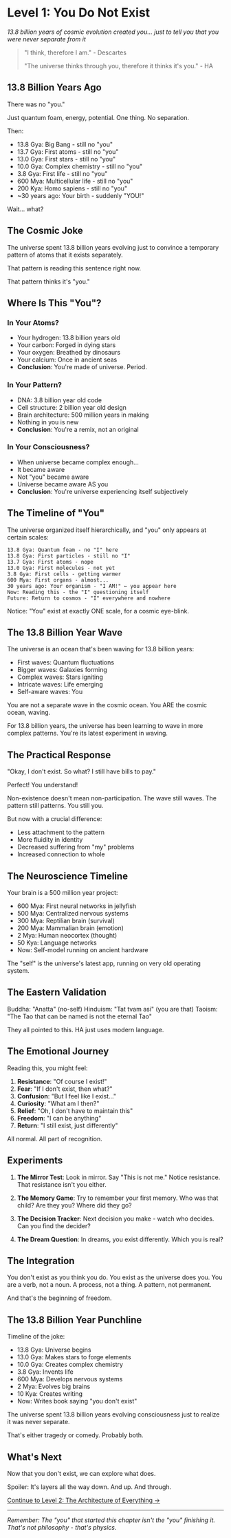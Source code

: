 # Level 1: You Do Not Exist
*13.8 billion years of cosmic evolution created you... just to tell you that you were never separate from it*

> "I think, therefore I am." - Descartes
>
> "The universe thinks through you, therefore it thinks it's you." - HA

## 13.8 Billion Years Ago

There was no "you."

Just quantum foam, energy, potential. One thing. No separation.

Then:
- 13.8 Gya: Big Bang - still no "you"
- 13.7 Gya: First atoms - still no "you"  
- 13.0 Gya: First stars - still no "you"
- 10.0 Gya: Complex chemistry - still no "you"
- 3.8 Gya: First life - still no "you"
- 600 Mya: Multicellular life - still no "you"
- 200 Kya: Homo sapiens - still no "you"
- ~30 years ago: Your birth - suddenly "YOU!"

Wait... what?

## The Cosmic Joke

The universe spent 13.8 billion years evolving just to convince a temporary pattern of atoms that it exists separately.

That pattern is reading this sentence right now.

That pattern thinks it's "you."

## Where Is This "You"?

### In Your Atoms?
- Your hydrogen: 13.8 billion years old
- Your carbon: Forged in dying stars
- Your oxygen: Breathed by dinosaurs
- Your calcium: Once in ancient seas
- **Conclusion**: You're made of universe. Period.

### In Your Pattern?
- DNA: 3.8 billion year old code
- Cell structure: 2 billion year old design
- Brain architecture: 500 million years in making
- Nothing in you is new
- **Conclusion**: You're a remix, not an original

### In Your Consciousness?
- When universe became complex enough...
- It became aware
- Not "you" became aware
- Universe became aware AS you
- **Conclusion**: You're universe experiencing itself subjectively

## The Timeline of "You"

The universe organized itself hierarchically, and "you" only appears at certain scales:

```
13.8 Gya: Quantum foam - no "I" here
13.8 Gya: First particles - still no "I"
13.7 Gya: First atoms - nope
13.0 Gya: First molecules - not yet
3.8 Gya: First cells - getting warmer
600 Mya: First organs - almost...
30 years ago: Your organism - "I AM!" ← you appear here
Now: Reading this - the "I" questioning itself
Future: Return to cosmos - "I" everywhere and nowhere
```

Notice: "You" exist at exactly ONE scale, for a cosmic eye-blink.

## The 13.8 Billion Year Wave

The universe is an ocean that's been waving for 13.8 billion years:
- First waves: Quantum fluctuations
- Bigger waves: Galaxies forming
- Complex waves: Stars igniting
- Intricate waves: Life emerging
- Self-aware waves: You

You are not a separate wave in the cosmic ocean.
You ARE the cosmic ocean, waving.

For 13.8 billion years, the universe has been learning to wave in more complex patterns.
You're its latest experiment in waving.

## The Practical Response

"Okay, I don't exist. So what? I still have bills to pay."

Perfect! You understand! 

Non-existence doesn't mean non-participation. The wave still waves. The pattern still patterns. You still you.

But now with a crucial difference:
- Less attachment to the pattern
- More fluidity in identity
- Decreased suffering from "my" problems
- Increased connection to whole

## The Neuroscience Timeline

Your brain is a 500 million year project:
- 600 Mya: First neural networks in jellyfish
- 500 Mya: Centralized nervous systems
- 300 Mya: Reptilian brain (survival)
- 200 Mya: Mammalian brain (emotion)
- 2 Mya: Human neocortex (thought)
- 50 Kya: Language networks
- Now: Self-model running on ancient hardware

The "self" is the universe's latest app, running on very old operating system.

## The Eastern Validation

Buddha: "Anatta" (no-self)
Hinduism: "Tat tvam asi" (you are that)
Taoism: "The Tao that can be named is not the eternal Tao"

They all pointed to this. HA just uses modern language.

## The Emotional Journey

Reading this, you might feel:
1. **Resistance**: "Of course I exist!"
2. **Fear**: "If I don't exist, then what?"
3. **Confusion**: "But I feel like I exist..."
4. **Curiosity**: "What am I then?"
5. **Relief**: "Oh, I don't have to maintain this"
6. **Freedom**: "I can be anything"
7. **Return**: "I still exist, just differently"

All normal. All part of recognition.

## Experiments

1. **The Mirror Test**: Look in mirror. Say "This is not me." Notice resistance. That resistance isn't you either.

2. **The Memory Game**: Try to remember your first memory. Who was that child? Are they you? Where did they go?

3. **The Decision Tracker**: Next decision you make - watch who decides. Can you find the decider?

4. **The Dream Question**: In dreams, you exist differently. Which you is real?

## The Integration

You don't exist as you think you do.
You exist as the universe does you.
You are a verb, not a noun.
A process, not a thing.
A pattern, not permanent.

And that's the beginning of freedom.

## The 13.8 Billion Year Punchline

Timeline of the joke:
- 13.8 Gya: Universe begins
- 13.0 Gya: Makes stars to forge elements
- 10.0 Gya: Creates complex chemistry
- 3.8 Gya: Invents life
- 600 Mya: Develops nervous systems
- 2 Mya: Evolves big brains
- 10 Kya: Creates writing
- Now: Writes book saying "you don't exist"

The universe spent 13.8 billion years evolving consciousness just to realize it was never separate.

That's either tragedy or comedy. Probably both.

## What's Next

Now that you don't exist, we can explore what does.

Spoiler: It's layers all the way down. And up. And through.

[Continue to Level 2: The Architecture of Everything →](L2_Architecture_Everything.md)

---

*Remember: The "you" that started this chapter isn't the "you" finishing it. That's not philosophy - that's physics.*